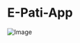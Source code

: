 # E-Pati-App


![Image](https://github.com/user-attachments/assets/3161694f-4ebc-417d-b61c-e9f10764abd1)
